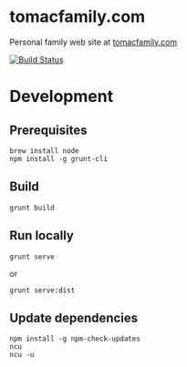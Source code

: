 # tomacfamily.com

Personal family web site at [tomacfamily.com](https://www.tomacfamily.com)

[![Build Status](https://travis-ci.com/rtomac/tomacfamily.com.svg?branch=master)](https://travis-ci.com/rtomac/tomacfamily.com)

# Development

## Prerequisites
```
brew install node
npm install -g grunt-cli
```

## Build
```
grunt build
```

## Run locally
```
grunt serve
```
or
```
grunt serve:dist
```

## Update dependencies
```
npm install -g npm-check-updates
ncu
ncu -u
```
